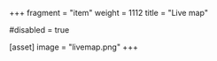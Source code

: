 +++
fragment = "item"
weight = 1112
title = "Live map"

#disabled = true

[asset]
  image = "livemap.png"
+++
